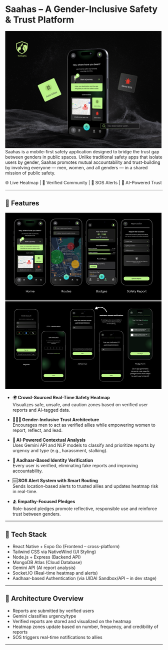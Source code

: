 # Saahas – A Gender-Inclusive Safety & Trust Platform

<img src="images/img1 (1).png" alt="=Screenshot" width="500"/>
Saahas is a mobile-first safety application designed to bridge the trust gap between genders in public spaces. Unlike traditional safety apps that isolate users by gender, Saahas promotes mutual accountability and trust-building by involving everyone — men, women, and all genders — in a shared mission of public safety.

🌐 Live Heatmap | 👥 Verified Community | 🔐 SOS Alerts | 🤝 AI-Powered Trust

---

## 🚀 Features

<img src="images/img1 (4).png" alt="=Screenshot" width="500"/>
<img src="images/img1 (5).png" alt="=Screenshot" width="500"/>

- 🌍 **Crowd-Sourced Real-Time Safety Heatmap**  
  Visualizes safe, unsafe, and caution zones based on verified user reports and AI-tagged data.

- 🧑‍🤝‍🧑 **Gender-Inclusive Trust Architecture**  
  Encourages men to act as verified allies while empowering women to report, reflect, and lead.

- 🧠 **AI-Powered Contextual Analysis**  
  Uses Gemini API and NLP models to classify and prioritize reports by urgency and type (e.g., harassment, stalking).

- 🔐 **Aadhaar-Based Identity Verification**  
  Every user is verified, eliminating fake reports and improving accountability.

- 🆘 **SOS Alert System with Smart Routing**  
  Sends location-based alerts to trusted allies and updates heatmap risk in real-time.

- 🫂 **Empathy-Focused Pledges**  
  Role-based pledges promote reflective, responsible use and reinforce trust between genders.

---

## 📱 Tech Stack

- React Native + Expo Go (Frontend – cross-platform)
- Tailwind CSS via NativeWind (UI Styling)
- Node.js + Express (Backend API)
- MongoDB Atlas (Cloud Database)
- Gemini API (AI report analysis)
- Socket.IO (Real-time heatmap and alerts)
- Aadhaar-based Authentication (via UIDAI Sandbox/API – in dev stage)

---

## 🧠 Architecture Overview

- Reports are submitted by verified users  
- Gemini classifies urgency/type  
- Verified reports are stored and visualized on the heatmap  
- Heatmap zones update based on number, frequency, and credibility of reports  
- SOS triggers real-time notifications to allies

---
